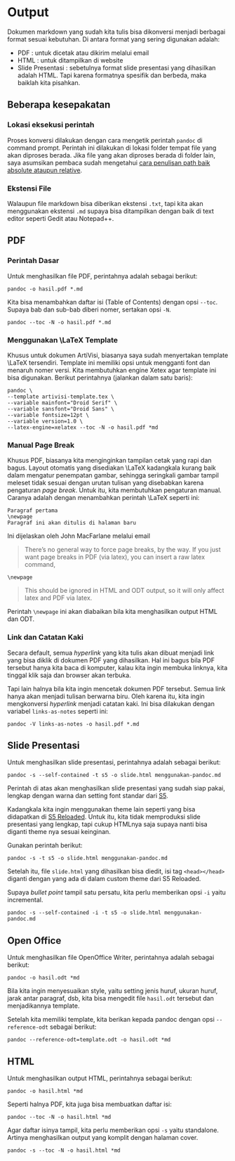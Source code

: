 # Output #

Dokumen markdown yang sudah kita tulis bisa dikonversi menjadi berbagai format sesuai kebutuhan.
Di antara format yang sering digunakan adalah:

* PDF : untuk dicetak atau dikirim melalui email
* HTML : untuk ditampilkan di website
* Slide Presentasi : 
    sebetulnya format slide presentasi yang dihasilkan adalah HTML. 
    Tapi karena formatnya spesifik dan berbeda, maka baiklah kita pisahkan.

## Beberapa kesepakatan ##


### Lokasi eksekusi perintah ###
Proses konversi dilakukan dengan cara mengetik perintah `pandoc` di command prompt. 
Perintah ini dilakukan di lokasi folder tempat file yang akan diproses berada. 
Jika file yang akan diproses berada di folder lain, 
saya asumsikan pembaca sudah mengetahui [cara penulisan path baik absolute ataupun relative](http://en.wikipedia.org/wiki/Path_(computing)).

### Ekstensi File ###
Walaupun file markdown bisa diberikan ekstensi `.txt`, tapi kita akan menggunakan ekstensi `.md`
supaya bisa ditampilkan dengan baik di text editor seperti Gedit atau Notepad++.


## PDF ##

### Perintah Dasar ###

Untuk menghasilkan file PDF, perintahnya adalah sebagai berikut:

```
pandoc -o hasil.pdf *.md
```

Kita bisa menambahkan daftar isi (Table of Contents) dengan opsi `--toc`. 
Supaya bab dan sub-bab diberi nomer, sertakan opsi `-N`.

```
pandoc --toc -N -o hasil.pdf *.md
```


### Menggunakan \LaTeX Template ###

Khusus untuk dokumen ArtiVisi, biasanya saya sudah menyertakan template \LaTeX tersendiri. 
Template ini memiliki opsi untuk mengganti font dan menaruh nomer versi. 
Kita membutuhkan engine Xetex agar template ini bisa digunakan. 
Berikut perintahnya (jalankan dalam satu baris):

```
pandoc \
--template artivisi-template.tex \
--variable mainfont="Droid Serif" \
--variable sansfont="Droid Sans" \
--variable fontsize=12pt \
--variable version=1.0 \
--latex-engine=xelatex --toc -N -o hasil.pdf *md
```

### Manual Page Break ###

Khusus PDF, biasanya kita menginginkan tampilan cetak yang rapi dan bagus. 
Layout otomatis yang disediakan \LaTeX kadangkala kurang baik dalam mengatur penempatan gambar, 
sehingga seringkali gambar tampil meleset tidak sesuai dengan urutan tulisan yang disebabkan karena pengaturan _page break_. 
Untuk itu, kita membutuhkan pengaturan manual. Caranya adalah dengan menambahkan perintah \LaTeX seperti ini:

```
Paragraf pertama
\newpage
Paragraf ini akan ditulis di halaman baru
```

Ini dijelaskan oleh John MacFarlane melalui email

> There’s no general way to force page breaks, by the way. 
> If you just want page breaks in PDF (via latex), you can insert a raw latex command,

```
\newpage
```

> This should be ignored in HTML and ODT output, so it will only affect latex and PDF via latex.

Perintah `\newpage` ini akan diabaikan bila kita menghasilkan output HTML dan ODT.

### Link dan Catatan Kaki ###

Secara default, semua _hyperlink_ yang kita tulis akan dibuat menjadi link yang bisa diklik di dokumen PDF yang dihasilkan. 
Hal ini bagus bila PDF tersebut hanya kita baca di komputer, kalau kita ingin membuka linknya, kita tinggal klik saja dan browser akan terbuka.

Tapi lain halnya bila kita ingin mencetak dokumen PDF tersebut. Semua link hanya akan menjadi tulisan berwarna biru. 
Oleh karena itu, kita ingin mengkonversi _hyperlink_ menjadi catatan kaki. Ini bisa dilakukan dengan variabel `links-as-notes` seperti ini:

```
pandoc -V links-as-notes -o hasil.pdf *.md
```


## Slide Presentasi ##

Untuk menghasilkan slide presentasi, perintahnya adalah sebagai berikut:

```
pandoc -s --self-contained -t s5 -o slide.html menggunakan-pandoc.md
```

Perintah di atas akan menghasilkan slide presentasi yang sudah siap pakai, lengkap dengan warna dan setting font standar dari [S5](http://en.wikipedia.org/wiki/S5_(file_format)). 

Kadangkala kita ingin menggunakan theme lain seperti yang bisa didapatkan di [S5 Reloaded](http://www.netzgesta.de/S5/). 
Untuk itu, kita tidak memproduksi slide presentasi yang lengkap, tapi cukup HTMLnya saja supaya nanti bisa diganti theme nya sesuai keinginan. 

Gunakan perintah berikut:

```
pandoc -s -t s5 -o slide.html menggunakan-pandoc.md
```

Setelah itu, file `slide.html` yang dihasilkan bisa diedit, isi tag `<head></head>` diganti dengan yang ada di dalam custom theme dari S5 Reloaded.


Supaya _bullet point_ tampil satu persatu, kita perlu memberikan opsi `-i` yaitu incremental.

```
pandoc -s --self-contained -i -t s5 -o slide.html menggunakan-pandoc.md
```


## Open Office ##

Untuk menghasilkan file OpenOffice Writer, perintahnya adalah sebagai berikut:

```
pandoc -o hasil.odt *md
```

Bila kita ingin menyesuaikan style, yaitu setting jenis huruf, ukuran huruf, jarak antar paragraf, dsb, 
kita bisa mengedit file `hasil.odt` tersebut dan menjadikannya template. 

Setelah kita memiliki template, kita berikan kepada pandoc dengan opsi `--reference-odt` sebagai berikut:

```
pandoc --reference-odt=template.odt -o hasil.odt *md
```

## HTML ##

Untuk menghasilkan output HTML, perintahnya sebagai berikut:

```
pandoc -o hasil.html *md
```

Seperti halnya PDF, kita juga bisa membuatkan daftar isi:

```
pandoc --toc -N -o hasil.html *md
```

Agar daftar isinya tampil, kita perlu memberikan opsi `-s` yaitu standalone. Artinya menghasilkan output yang komplit dengan halaman cover.

```
pandoc -s --toc -N -o hasil.html *md
```

